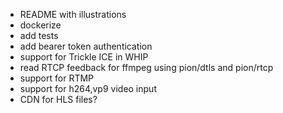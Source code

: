 - README with illustrations
- dockerize
- add tests
- add bearer token authentication
- support for Trickle ICE in WHIP
- read RTCP feedback for ffmpeg using pion/dtls and pion/rtcp
- support for RTMP
- support for h264,vp9 video input
- CDN for HLS files?
